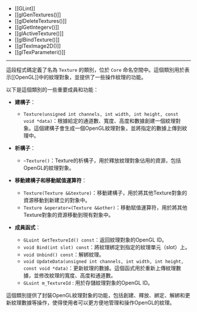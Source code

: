 - [[GLint]]
- [[glGenTextures()]]
- [[glDeleteTextures()]]
- [[glGetIntegerv()]]
- [[glActiveTexture()]]
- [[glBindTexture()]]
- [[glTexImage2D()]]
- [[glTexParameteri()]]

-----
這段程式碼定義了名為 `Texture` 的類別，位於 `Core` 命名空間中。這個類別用於表示[[OpenGL]]中的紋理對象，並提供了一些操作紋理的功能。

以下是這個類別的一些重要成員和功能：

- **建構子**：
  - `Texture(unsigned int channels, int width, int height, const void *data)`：根據給定的通道數、寬度、高度和數據創建一個紋理對象。這個建構子會生成一個OpenGL紋理對象，並將指定的數據上傳到紋理中。

- **析構子**：
  - `~Texture()`：Texture的析構子，用於釋放紋理對象佔用的資源，包括OpenGL的紋理對象。

- **移動建構子和移動賦值運算符**：
  - `Texture(Texture &&texture)`：移動建構子，用於將其他Texture對象的資源移動到新建立的對象中。
  - `Texture &operator=(Texture &&other)`：移動賦值運算符，用於將其他Texture對象的資源移動到現有對象中。

- **成員函式**：
  - `GLuint GetTextureId() const`：返回紋理對象的OpenGL ID。
  - `void Bind(int slot) const`：將紋理綁定到指定的紋理單元（slot）上。
  - `void Unbind() const`：解綁紋理。
  - `void UpdateData(unsigned int channels, int width, int height, const void *data)`：更新紋理的數據。這個函式用於重新上傳紋理數據，並修改紋理的寬度、高度和通道數。
  - `GLuint m_TextureId` : 用於存儲紋理對象的OpenGL ID。

這個類別提供了封裝OpenGL紋理對象的功能，包括創建、釋放、綁定、解綁和更新紋理數據等操作，使得使用者可以更方便地管理和操作OpenGL的紋理。
